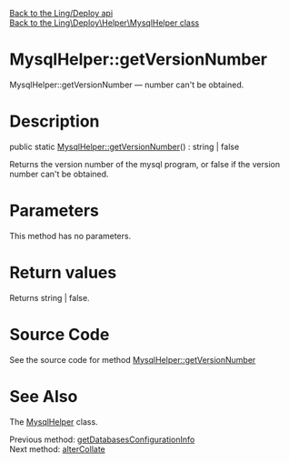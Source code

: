 [Back to the Ling/Deploy api](https://github.com/lingtalfi/Deploy/blob/master/doc/api/Ling/Deploy.md)<br>
[Back to the Ling\Deploy\Helper\MysqlHelper class](https://github.com/lingtalfi/Deploy/blob/master/doc/api/Ling/Deploy/Helper/MysqlHelper.md)


MysqlHelper::getVersionNumber
================



MysqlHelper::getVersionNumber — number can't be obtained.




Description
================


public static [MysqlHelper::getVersionNumber](https://github.com/lingtalfi/Deploy/blob/master/doc/api/Ling/Deploy/Helper/MysqlHelper/getVersionNumber.md)() : string | false




Returns the version number of the mysql program, or false if the version
number can't be obtained.




Parameters
================

This method has no parameters.


Return values
================

Returns string | false.








Source Code
===========
See the source code for method [MysqlHelper::getVersionNumber](https://github.com/lingtalfi/Deploy/blob/master/Helper/MysqlHelper.php#L114-L124)


See Also
================

The [MysqlHelper](https://github.com/lingtalfi/Deploy/blob/master/doc/api/Ling/Deploy/Helper/MysqlHelper.md) class.

Previous method: [getDatabasesConfigurationInfo](https://github.com/lingtalfi/Deploy/blob/master/doc/api/Ling/Deploy/Helper/MysqlHelper/getDatabasesConfigurationInfo.md)<br>Next method: [alterCollate](https://github.com/lingtalfi/Deploy/blob/master/doc/api/Ling/Deploy/Helper/MysqlHelper/alterCollate.md)<br>

